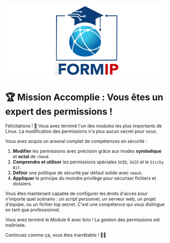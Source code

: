 ![Formip](../assets/formip_logo_padded.png)

# 🏆 Mission Accomplie : Vous êtes un expert des permissions !

Félicitations ! 🎉 Vous avez terminé l'un des modules les plus importants de Linux. La modification des permissions n'a plus aucun secret pour vous.

Vous avez acquis un arsenal complet de compétences en sécurité :
1. **Modifier** les permissions avec précision grâce aux modes **symbolique** et **octal** de `chmod`.
2. **Comprendre et utiliser** les permissions spéciales `SUID`, `SGID` et le `Sticky Bit`.
3. **Définir** une politique de sécurité par défaut solide avec `umask`.
4. **Appliquer** le principe du moindre privilège pour sécuriser fichiers et dossiers.

Vous êtes maintenant capable de configurer les droits d'accès pour n'importe quel scénario : un script personnel, un serveur web, un projet d'équipe, ou un fichier top secret. C'est une compétence qui vous distingue en tant que professionnel.

Vous avez terminé le Module 6 avec brio ! La gestion des permissions est maîtrisée.

Continuez comme ça, vous êtes inarrêtable ! 🐧✨